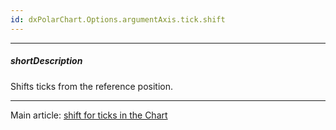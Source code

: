 ```yaml
---
id: dxPolarChart.Options.argumentAxis.tick.shift
---
```

---
##### shortDescription
Shifts ticks from the reference position.

---
Main article: [shift for ticks in the Chart](/api-reference/10%20UI%20Components/dxChart/1%20Configuration/commonAxisSettings/tick/shift.md '/Documentation/ApiReference/UI_Components/dxChart/Configuration/commonAxisSettings/tick/#shift')